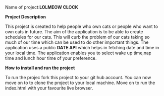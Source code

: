Name of project:**LOLMEOW CLOCK**


**Project Description**


This project is created to help people who own cats or people who want to own cats in future. The aim of the application is to be able to create schedules for our cats. This will curb the problem of our cats taking so much of our time which can be used to do other important things.
The application uses a public **DATE API** which helps in fetching date and time in your local time.
The application enables you to select wake up time,nap time and lunch hour time of your preference.

 **How to install and run the project**


 To run the projec fork this project to your git hub account. You can now move on to to clone the project to your local machine. Move on to run the index.html with your favourite live browser.

